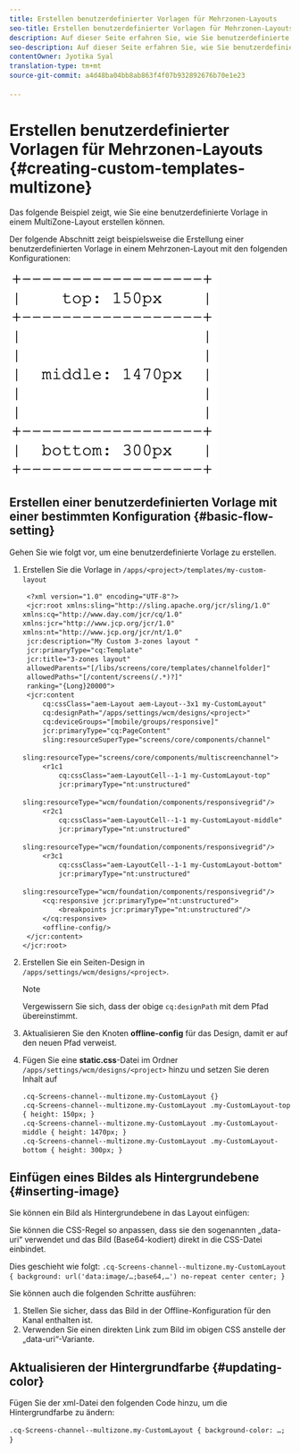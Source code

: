 ```yaml
---
title: Erstellen benutzerdefinierter Vorlagen für Mehrzonen-Layouts
seo-title: Erstellen benutzerdefinierter Vorlagen für Mehrzonen-Layouts
description: Auf dieser Seite erfahren Sie, wie Sie benutzerdefinierte Vorlagen für Mehrzonen-Layouts erstellen.
seo-description: Auf dieser Seite erfahren Sie, wie Sie benutzerdefinierte Vorlagen für Mehrzonen-Layouts erstellen.
contentOwner: Jyotika Syal
translation-type: tm+mt
source-git-commit: a4d48ba04bb8ab863f4f07b932892676b70e1e23

---
```



# Erstellen benutzerdefinierter Vorlagen für Mehrzonen-Layouts {#creating-custom-templates-multizone}

Das folgende Beispiel zeigt, wie Sie eine benutzerdefinierte Vorlage in einem MultiZone-Layout erstellen können.

Der folgende Abschnitt zeigt beispielsweise die Erstellung einer benutzerdefinierten Vorlage in einem Mehrzonen-Layout mit den folgenden Konfigurationen:

![image](assets/custom-template1.png)


## Erstellen einer benutzerdefinierten Vorlage mit einer bestimmten Konfiguration {#basic-flow-setting}

Gehen Sie wie folgt vor, um eine benutzerdefinierte Vorlage zu erstellen.

1. Erstellen Sie die Vorlage in `/apps/<project>/templates/my-custom-layout`

   ```shell
    <?xml version="1.0" encoding="UTF-8"?>
    <jcr:root xmlns:sling="http://sling.apache.org/jcr/sling/1.0" xmlns:cq="http://www.day.com/jcr/cq/1.0" xmlns:jcr="http://www.jcp.org/jcr/1.0" xmlns:nt="http://www.jcp.org/jcr/nt/1.0"
    jcr:description="My Custom 3-zones layout "
    jcr:primaryType="cq:Template"
    jcr:title="3-zones layout"
    allowedParents="[/libs/screens/core/templates/channelfolder]"
    allowedPaths="[/content/screens(/.*)?]"
    ranking="{Long}20000">
    <jcr:content
        cq:cssClass="aem-Layout aem-Layout--3x1 my-CustomLayout"
        cq:designPath="/apps/settings/wcm/designs/<project>"
        cq:deviceGroups="[mobile/groups/responsive]"
        jcr:primaryType="cq:PageContent"
        sling:resourceSuperType="screens/core/components/channel"
        sling:resourceType="screens/core/components/multiscreenchannel">
        <r1c1
            cq:cssClass="aem-LayoutCell--1-1 my-CustomLayout-top"
            jcr:primaryType="nt:unstructured"
            sling:resourceType="wcm/foundation/components/responsivegrid"/>
        <r2c1
            cq:cssClass="aem-LayoutCell--1-1 my-CustomLayout-middle"
            jcr:primaryType="nt:unstructured"
            sling:resourceType="wcm/foundation/components/responsivegrid"/>
        <r3c1
            cq:cssClass="aem-LayoutCell--1-1 my-CustomLayout-bottom"
            jcr:primaryType="nt:unstructured"
            sling:resourceType="wcm/foundation/components/responsivegrid"/>
        <cq:responsive jcr:primaryType="nt:unstructured">
            <breakpoints jcr:primaryType="nt:unstructured"/>
        </cq:responsive>
        <offline-config/>
    </jcr:content>
   </jcr:root>
   ```

1. Erstellen Sie ein Seiten-Design in `/apps/settings/wcm/designs/<project>`.

   >[!NOTE]
   >
   >Vergewissern Sie sich, dass der obige `cq:designPath` mit dem Pfad übereinstimmt.

1. Aktualisieren Sie den Knoten **offline-config** für das Design, damit er auf den neuen Pfad verweist.

1. Fügen Sie eine **static.css**-Datei im Ordner `/apps/settings/wcm/designs/<project>` hinzu und setzen Sie deren Inhalt auf

   ```shell
   .cq-Screens-channel--multizone.my-CustomLayout {}
   .cq-Screens-channel--multizone.my-CustomLayout .my-CustomLayout-top { height: 150px; }
   .cq-Screens-channel--multizone.my-CustomLayout .my-CustomLayout-middle { height: 1470px; }
   .cq-Screens-channel--multizone.my-CustomLayout .my-CustomLayout-bottom { height: 300px; }
   ```

## Einfügen eines Bildes als Hintergrundebene {#inserting-image}

Sie können ein Bild als Hintergrundebene in das Layout einfügen:

Sie können die CSS-Regel so anpassen, dass sie den sogenannten „data-uri“ verwendet und das Bild (Base64-kodiert) direkt in die CSS-Datei einbindet.

Dies geschieht wie folgt:
`.cq-Screens-channel--multizone.my-CustomLayout { background: url('data:image/…;base64,…') no-repeat center center; }`

Sie können auch die folgenden Schritte ausführen:

1. Stellen Sie sicher, dass das Bild in der Offline-Konfiguration für den Kanal enthalten ist.
1. Verwenden Sie einen direkten Link zum Bild im obigen CSS anstelle der „data-uri“-Variante.


## Aktualisieren der Hintergrundfarbe {#updating-color}

Fügen Sie der xml-Datei den folgenden Code hinzu, um die Hintergrundfarbe zu ändern:

`.cq-Screens-channel--multizone.my-CustomLayout { background-color: …; }`



